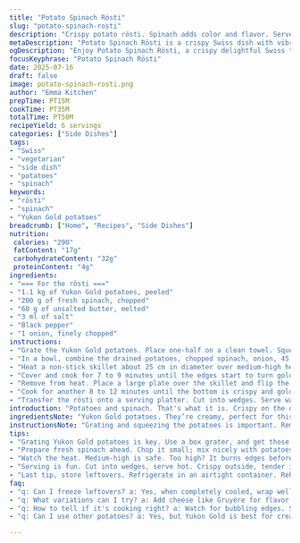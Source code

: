 ```yaml
---
title: "Potato Spinach Rösti"
slug: "potato-spinach-rosti"
description: "Crispy potato rösti. Spinach adds color and flavor. Served warm. A good vegetarian option. Often used as a side dish or a light main."
metaDescription: "Potato Spinach Rösti is a crispy Swiss dish with vibrant spinach. A savory vegetarian option for any meal"
ogDescription: "Enjoy Potato Spinach Rösti, a crispy delightful Swiss treat with chopped spinach. Great for a light meal or side dish"
focusKeyphrase: "Potato Spinach Rösti"
date: 2025-07-16
draft: false
image: potato-spinach-rosti.png
author: "Emma Kitchen"
prepTime: PT15M
cookTime: PT35M
totalTime: PT50M
recipeYield: 6 servings
categories: ["Side Dishes"]
tags:
- "Swiss"
- "vegetarian"
- "side dish"
- "potatoes"
- "spinach"
keywords:
- "rösti"
- "spinach"
- "Yukon Gold potatoes"
breadcrumb: ["Home", "Recipes", "Side Dishes"]
nutrition: 
 calories: "290"
 fatContent: "17g"
 carbohydrateContent: "32g"
 proteinContent: "4g"
ingredients:
- "=== For the rösti ==="
- "1.1 kg of Yukon Gold potatoes, peeled"
- "200 g of fresh spinach, chopped"
- "60 g of unsalted butter, melted"
- "3 ml of salt"
- "Black pepper"
- "1 onion, finely chopped"
instructions:
- "Grate the Yukon Gold potatoes. Place one-half on a clean towel. Squeeze out excess moisture. You should get about 1.5 liters of grated potatoes."
- "In a bowl, combine the drained potatoes, chopped spinach, onion, 45 ml of melted butter, and salt. Add black pepper to taste. Mix well."
- "Heat a non-stick skillet about 25 cm in diameter over medium-high heat. Pour in 30 ml of melted butter. Spread the potato mixture evenly in the pan, pressing gently to flatten."
- "Cover and cook for 7 to 9 minutes until the edges start to turn golden."
- "Remove from heat. Place a large plate over the skillet and flip the rösti onto the plate. Add the remaining butter to the skillet. Gently slide the rösti back into the pan."
- "Cook for another 8 to 12 minutes until the bottom is crispy and golden. Check for tenderness by piercing with a fork."
- "Transfer the rösti onto a serving platter. Cut into wedges. Serve warm."
introduction: "Potatoes and spinach. That's what it is. Crispy on the outside, tender within. Rösti is a classic. This version has chopped spinach. Brings a pop of green. Fun to make. Simple steps lead to crunchy goodness. Swiss influence shines through. Versatile side or light meal. Easy to share. A mix of textures. Really satisfying."
ingredientsNote: "Yukon Gold potatoes. They’re creamy, perfect for this recipe. Choose fresh spinach, bright green. Adds nutrition and taste. An onion adds sweetness. Use unsalted butter for cooking. Melts perfectly, gives flavor. Don't forget salt and pepper. Essential for seasoning. Takes minutes to prepare. Grating the potatoes. Key step in this process."
instructionsNote: "Grating and squeezing the potatoes is important. Removes moisture. Results in a crispier rösti. Combine ingredients well in a bowl. Ensure even distribution. Cooking requires some attention. The heat should not be too high initially; avoid burning. The flip can be tricky. Use a plate to help. It’s okay to adjust the cooking time based on your stove. Watch for browning. Cutting into wedges is fun. Serve immediately for best texture."
tips:
- "Grating Yukon Gold potatoes is key. Use a box grater, and get those thin shreds. Water is the enemy here. Squeeze out moisture. More moisture means less crunch. Really important for success."
- "Prepare fresh spinach ahead. Chop it small; mix nicely with potatoes. Helps blend flavors. The chopped onion adds sweetness. Balance is everything. Don’t skimp on salt, small amounts enhance taste. Black pepper elevates flavor."
- "Watch the heat. Medium-high is safe. Too high? It burns edges before cooking through. Flip carefully. Use a plate for help. It seems tricky but totally doable. Cook time varies. Check for golden brown. Adjust if needed."
- "Serving is fun. Cut into wedges, serve hot. Crispy outside, tender inside. Perfect pairing with sour cream or applesauce. Control serving size easily. Create a visually appealing platter. Add garnish if desired for color."
- "Last tip, store leftovers. Refrigerate in an airtight container. Reheat in skillet, not the microwave. Keeps the crispy texture better. Fresh is best, but reheating can save flavors. Enjoy the next day."
faq:
- "q: Can I freeze leftovers? a: Yes, when completely cooled, wrap well. Freeze in portions. Reheat directly from freezer in skillet. Keep an eye on heating time. Don’t lose crispy texture. Just don't store too long."
- "q: What variations can I try? a: Add cheese like Gruyère for flavor boost. Or herbs for fresh taste. Experiment with greens, use kale or chard. Mixing is good. Adjust onion amount based on preference. Each change makes unique"
- "q: How to tell if it's cooking right? a: Watch for bubbling edges. Smell is a hint, too. If it's browning evenly, keep going. You want that nice golden outside. Touch it, the firmness of texture matters."
- "q: Can I use other potatoes? a: Yes, but Yukon Gold is best for creaminess. Russets can work but may be drier. Texture changes with different potatoes. Experiment while knowing results vary."

---
```


